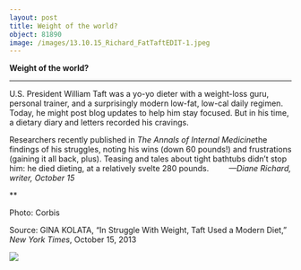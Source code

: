 ```yaml
---
layout: post
title: Weight of the world?
object: 81890
image: /images/13.10.15_Richard_FatTaftEDIT-1.jpeg
---
```

**Weight of the world?**

****

U.S. President William Taft was a yo-yo dieter with a weight-loss guru, personal trainer, and a surprisingly modern low-fat, low-cal daily regimen. Today, he might post blog updates to help him stay focused. But in his time, a dietary diary and letters recorded his cravings.

Researchers recently published in *The Annals of Internal Medicine*the findings of his struggles, noting his wins (down 60 pounds!) and frustrations (gaining it all back, plus). Teasing and tales about tight bathtubs didn’t stop him: he died dieting, at a relatively svelte 280 pounds.         *—Diane Richard, writer, October 15*

**

Photo: Corbis 

Source: GINA KOLATA, “In Struggle With Weight, Taft Used a Modern Diet,” *New York Times*, October 15, 2013 

![]({{siteurl.base}}/images/13.10.15_Richard_FatTaftEDIT-1.jpeg)
